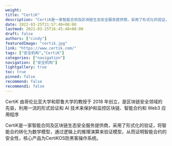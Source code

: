 ```yaml
---
weight: 
title: "CertiK"
description: "CertiK是一家智能合同及区块链生态安全服务提供商，采用了形式化的验证，将智能合约转化为数学模型，通过逻辑上的推理演算来验证模型，从而证明智能合约的安全性，核心产品为Certi..."
date: 2022-03-25T21:57:40+08:00
lastmod: 2022-03-25T16:45:40+08:00
draft: false
authors: ["cindy"]
featuredImage: "certik.jpg"
link: "https://www.certik.com/"
tags: ["安全机构","CertiK"]
categories: ["navigation"]
navigation: ["安全机构"]
lightgallery: true
toc: true
pinned: false
recommend: false
recommend1: false
---
```

CertiK 由哥伦比亚大学和耶鲁大学的教授于 2018 年创立，是区块链安全领域的先驱，利用一流的形式验证和 AI 技术来保护和监控区块链、智能合约和 Web3 应用程序

CertiK是一家智能合同及区块链生态安全服务提供商，采用了形式化的验证，将智能合约转化为数学模型，通过逻辑上的推理演算来验证模型，从而证明智能合约的安全性，核心产品为CertiKOS防黑客操作系统。